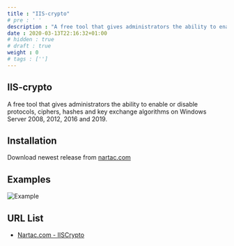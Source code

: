 ```yaml
---
title : "IIS-crypto"
# pre : ' '
description : "A free tool that gives administrators the ability to enable or disable protocols, ciphers, hashes and key exchange algorithms on Windows Server 2008, 2012, 2016 and 2019."
date : 2020-03-13T22:16:32+01:00
# hidden : true
# draft : true
weight : 0
# tags : ['']
---
```


## IIS-crypto

A free tool that gives administrators the ability to enable or disable protocols, ciphers, hashes and key exchange algorithms on Windows Server 2008, 2012, 2016 and 2019.

## Installation

Download newest release from [nartac.com](https://www.nartac.com/Products/IISCrypto/Download)

## Examples

![Example](images/example.png)

## URL List

- [Nartac.com - IISCrypto](https://www.nartac.com/Products/IISCrypto/)

